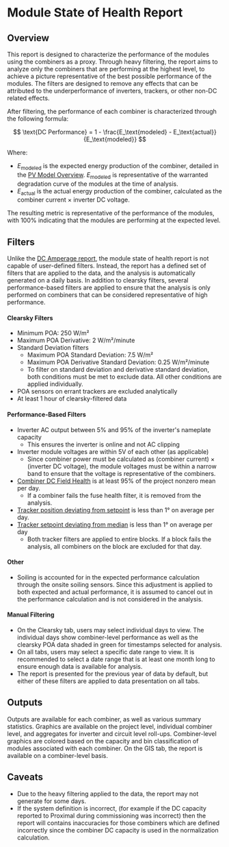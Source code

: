 # Module State of Health Report

## Overview

This report is designed to characterize the performance of the modules using the combiners as a proxy. Through heavy filtering, the report aims to analyze only the combiners that are performing at the highest level, to achieve a picture representative of the best possible performance of the modules. The filters are designed to remove any effects that can be attributed to the underperformance of inverters, trackers, or other non-DC related effects.

After filtering, the performance of each combiner is characterized through the following formula:

$$
\text{DC Performance} = 1 - \frac{E_\text{modeled} - E_\text{actual}}{E_\text{modeled}}
$$

Where:

- $E_\text{modeled}$ is the expected energy production of the combiner, detailed in the [PV Model Overview](../pv_performance/pv_model_overview.md). $E_\text{modeled}$ is representative of the warranted degradation curve of the modules at the time of analysis.
- $E_\text{actual}$ is the actual energy production of the combiner, calculated as the combiner current × inverter DC voltage.

The resulting metric is representative of the performance of the modules, with 100% indicating that the modules are performing at the expected level.

## Filters

Unlike the [DC Amperage report](dc_amperage.md), the module state of health report is not capable of user-defined filters. Instead, the report has a defined set of filters that are applied to the data, and the analysis is automatically generated on a daily basis. In addition to clearsky filters, several performance-based filters are applied to ensure that the analysis is only performed on combiners that can be considered representative of high performance.

#### Clearsky Filters

- Minimum POA: 250 W/m²
- Maximum POA Derivative: 2 W/m²/minute
- Standard Deviation filters
  - Maximum POA Standard Deviation: 7.5 W/m²
  - Maximum POA Derivative Standard Deviation: 0.25 W/m²/minute
  - To filter on standard deviation and derivative standard deviation, both conditions must be met to exclude data. All other conditions are applied individually.
- POA sensors on errant trackers are excluded analytically
- At least 1 hour of clearsky-filtered data

#### Performance-Based Filters

- Inverter AC output between 5% and 95% of the inverter's nameplate capacity
  - This ensures the inverter is online and not AC clipping
- Inverter module voltages are within 5V of each other (as applicable)
  - Since combiner power must be calculated as (combiner current) × (inverter DC voltage), the module voltages must be within a narrow band to ensure that the voltage is representative of the combiners.
- [Combiner DC Field Health](../kpi/combiner_fuse_health.md) is at least 95% of the project nonzero mean per day.
  - If a combiner fails the fuse health filter, it is removed from the analysis.
- [Tracker position deviating from setpoint](../kpi/trackers.md#position-deviation-from-setpoint) is less than 1° on average per day.
- [Tracker setpoint deviating from median](../kpi/trackers.md#setpoint-deviation-from-median) is less than 1° on average per day
  - Both tracker filters are applied to entire blocks. If a block fails the analysis, all combiners on the block are excluded for that day.

#### Other

- Soiling is accounted for in the expected performance calculation through the onsite soiling sensors. Since this adjustment is applied to both expected and actual performance, it is assumed to cancel out in the performance calculation and is not considered in the analysis.

#### Manual Filtering

- On the Clearsky tab, users may select individual days to view. The individual days show combiner-level performance as well as the clearsky POA data shaded in green for timestamps selected for analysis.
- On all tabs, users may select a specific date range to view. It is recommended to select a date range that is at least one month long to ensure enough data is available for analysis.
- The report is presented for the previous year of data by default, but either of these filters are applied to data presentation on all tabs.

## Outputs

Outputs are available for each combiner, as well as various summary statistics. Graphics are available on the project level, individual combiner level, and aggregates for inverter and circuit level roll-ups. Combiner-level graphics are colored based on the capacity and bin classification of modules associated with each combiner.
On the GIS tab, the report is available on a combiner-level basis.

## Caveats

- Due to the heavy filtering applied to the data, the report may not generate for some days.
- If the system definition is incorrect, (for example if the DC capacity reported to Proximal during commissioning was incorrect) then the report will contains inaccuracies for those combiners which are defined incorrectly since the combiner DC capacity is used in the normalization calculation.

